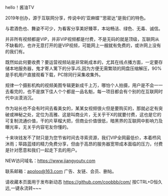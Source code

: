 hello！酱油TV

2019年创办，源于互联网分享，传说中的‘亚麻蝶’“思密达”是我们的特色。

与君酒色也、舞姿不可少，为看客分享美好臻萃，本站畅洁、绿色、无毒、诚信。 

并非所有视频都是VIP，并非VIP视频都是付费，不是无码的就是顶级，互联网从不缺看的，也许无意打开的是VIP视频，可能网上一艘就有免费的，或许网上没有的我们有。

既然如此何要收费？要运营视频站是非常耗成本的，尤其在线点播方面，一定要存储本地服务器，鬼才寄人篱下的分享JS,因为方便无需繁琐的网盘压缩解压，90%是手机用户直接观看下载，PC除同行采集收集外。

规律一个摄影机构的视频美图专辑更新成千上万，哪怕个人拍摄，用户是不会一一去看完的，也不是旗下佳人个个都是一品名魁，每一项目都会有个别的在互联网时代中淡漠消沉。

作为站长也不会有时间去看美女的，某某女视频很火但是要购买的，那就必定有突破或神秘之处，定位为高雅、这是叫商业片，无关乎干X的就要付费，这也是它的可复制流通价值，干的片草榴大把，但商业价值很低，暗黑界的互联网中影响力及曝光率，无关乎内容宅友你懂的。

十来块钱发不了财只是为您节省时间去寻索资源，我们VIP全网最低价，本着栉风沐雨；筚路蓝缕的精力免费分享，但由于高昂的服务器宽带成本面临的压力，付费是针对愿意和我们一起走下去的用户。

NEW访问域名：https://www.jiangyoutv.com

联系邮箱：apoloo@163.com 广告、友链、会员、删帖。

请收藏本页面用于发布新动态 https://github.com/coobbb/com/ 按CTRL+D恒久远,一键永流转~~~ 
                                                                                     

